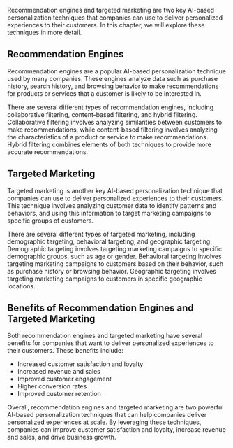
Recommendation engines and targeted marketing are two key AI-based personalization techniques that companies can use to deliver personalized experiences to their customers. In this chapter, we will explore these techniques in more detail.

Recommendation Engines
----------------------

Recommendation engines are a popular AI-based personalization technique used by many companies. These engines analyze data such as purchase history, search history, and browsing behavior to make recommendations for products or services that a customer is likely to be interested in.

There are several different types of recommendation engines, including collaborative filtering, content-based filtering, and hybrid filtering. Collaborative filtering involves analyzing similarities between customers to make recommendations, while content-based filtering involves analyzing the characteristics of a product or service to make recommendations. Hybrid filtering combines elements of both techniques to provide more accurate recommendations.

Targeted Marketing
------------------

Targeted marketing is another key AI-based personalization technique that companies can use to deliver personalized experiences to their customers. This technique involves analyzing customer data to identify patterns and behaviors, and using this information to target marketing campaigns to specific groups of customers.

There are several different types of targeted marketing, including demographic targeting, behavioral targeting, and geographic targeting. Demographic targeting involves targeting marketing campaigns to specific demographic groups, such as age or gender. Behavioral targeting involves targeting marketing campaigns to customers based on their behavior, such as purchase history or browsing behavior. Geographic targeting involves targeting marketing campaigns to customers in specific geographic locations.

Benefits of Recommendation Engines and Targeted Marketing
---------------------------------------------------------

Both recommendation engines and targeted marketing have several benefits for companies that want to deliver personalized experiences to their customers. These benefits include:

* Increased customer satisfaction and loyalty
* Increased revenue and sales
* Improved customer engagement
* Higher conversion rates
* Improved customer retention

Overall, recommendation engines and targeted marketing are two powerful AI-based personalization techniques that can help companies deliver personalized experiences at scale. By leveraging these techniques, companies can improve customer satisfaction and loyalty, increase revenue and sales, and drive business growth.
